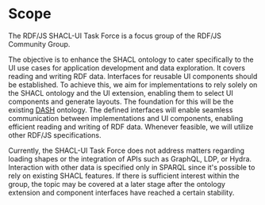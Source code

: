 # Scope

The RDF/JS SHACL-UI Task Force is a focus group of the RDF/JS Community Group.

The objective is to enhance the SHACL ontology to cater specifically to the UI use cases for application development and data exploration.
It covers reading and writing RDF data.
Interfaces for reusable UI components should be established.
To achieve this, we aim for implementations to rely solely on the SHACL ontology and the UI extension, enabling them to select UI components and generate layouts.
The foundation for this will be the existing [DASH](https://datashapes.org/) ontology.
The defined interfaces will enable seamless communication between implementations and UI components, enabling efficient reading and writing of RDF data.
Whenever feasible, we will utilize other RDF/JS specifications.

Currently, the SHACL-UI Task Force does not address matters regarding loading shapes or the integration of APIs such as GraphQL, LDP, or Hydra.
Interaction with other data is specified only in SPARQL since it's possible to rely on existing SHACL features.
If there is sufficient interest within the group, the topic may be covered at a later stage after the ontology extension and component interfaces have reached a certain stability.
